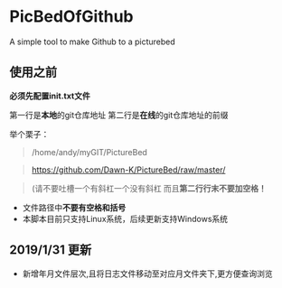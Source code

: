 # PicBedOfGithub
A simple tool to make Github to a picturebed
## 使用之前
**必须先配置init.txt文件**

第一行是**本地**的git仓库地址
第二行是**在线**的git仓库地址的前缀

举个栗子：
>/home/andy/myGIT/PictureBed

>https://github.com/Dawn-K/PictureBed/raw/master/

>(请不要吐槽一个有斜杠一个没有斜杠
而且**第二行行末不要加空格！**

- 文件路径中**不要有空格和括号**
- 本脚本目前只支持Linux系统，后续更新支持Windows系统

## 2019/1/31 更新
- 新增年月文件层次,且将日志文件移动至对应月文件夹下,更方便查询浏览
